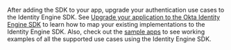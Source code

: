 After adding the SDK to your app, upgrade your authentication use cases to the Identity Engine SDK. See [Upgrade your application to the Okta Identity Engine SDK](/docs/guides/oie-upgrade-api-sdk-to-oie-sdk/android/main/) to learn how to map your existing implementations to the Identity Engine SDK. Also, check out the [sample apps](/docs/guides/oie-embedded-common-run-samples) to see working examples of all the supported use cases using the Identity Engine SDK.
